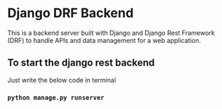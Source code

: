 # Django DRF Backend

This is a backend server built with Django and Django Rest Framework (DRF) to handle APIs and data management for a web application.

## To start the django rest backend 

Just write the below code in terminal

### `python manage.py runserver`
